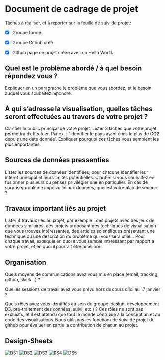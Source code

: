 # Document de cadrage de projet

Tâches à réaliser, et à reporter sur la feuille de suivi de projet:
- [x] Groupe formé
- [x] Groupe Github créé
- [x] Github page de projet créée avec un Hello World.


## Quel est le problème abordé / à quel besoin répondez vous ?
Expliquer en un paragraphe le problème que vous abordez, et le besoin auquel vous souhaitez répondre.

## À qui s’adresse la visualisation, quelles tâches seront effectuées au travers de votre projet ?
Clarifier le public principal de votre projet. Lister 3 tâches que votre projet permettra d’effectuer. Par ex. : “identifier le pays ayant émis le plus de CO2 depuis une date donnée”. Expliquer pourquoi ces tâches vous semblent les plus importantes.

## Sources de données pressenties
Lister les sources de données identifiées, pour chacune identifier leur intérêt principal et leurs limites potentielles. Clarifier si vous souhaitez en fusionner plusieurs ou pensez privilégier une en particulier. En cas de surprise/problème imprévu lié aux données, quel est votre plan de secours ?


## Travaux important liés au projet
Lister 4 travaux liés au projet, par exemple : des projets avec des jeux de données similaires, des projets proposant des techniques de visualisation que vous trouvez intéressantes, des articles scientifiques présentant une technique ou une description du problème qui vous sera utile...
Pour chaque travail, expliquer en quoi il vous semble intéressant par rapport à votre projet, et en quoi il pourrait être amélioré.


## Organisation
Quels moyens de communications avez vous mis en place (email, tracking github, slack...) ?


Quelles sessions de travail avez vous prévu hors du cours d’ici au 17 janvier ?


Quels rôles avez vous identifiés au sein du groupe (design, développement D3, pré-traitement des données, suivi, etc.) ? Ces rôles ne sont pas exclusifs, et il est attendu que tout le monde contribue à la conception et au code des visualisations. Nous utilisons les fonctions de suivi de projet de github pour évaluer en partie la contribution de chacun au projet.


## Design-Sheets
![DS1](https://m2ia72.github.io/designsheets/DS1.png)
![DS2](https://m2ia72.github.io/designsheets/DS2.png)
![DS3](https://m2ia72.github.io/designsheets/DS3.png)
![DS4](https://m2ia72.github.io/designsheets/DS4.png)
![DS5](https://m2ia72.github.io/designsheets/DS5.png)
